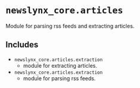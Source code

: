 `newslynx_core.articles`
========================
Module for parsing rss feeds and extracting articles.

## Includes
  * `newslynx_core.articles.extraction`
    - module for extracting articles.
  * `newslynx_core.articles.extraction`
    - module for parsing rss feeds.